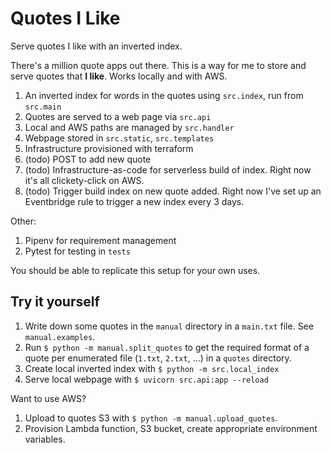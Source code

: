 # Quotes I Like

Serve quotes I like with an inverted index.

There's a million quote apps out there. This is a way for me to store and serve quotes that **I like**.
Works locally and with AWS.

1. An inverted index for words in the quotes using `src.index`, run from `src.main`
1. Quotes are served to a web page via `src.api`
1. Local and AWS paths are managed by `src.handler`
1. Webpage stored in `src.static`, `src.templates`
1. Infrastructure provisioned with terraform
1. (todo) POST to add new quote
1. (todo) Infrastructure-as-code for serverless build of index. Right now it's all clickety-click on AWS.
1. (todo) Trigger build index on new quote added. Right now I've set up an Eventbridge rule to trigger a new index every 3 days.

Other:
1. Pipenv for requirement management
1. Pytest for testing in `tests`

You should be able to replicate this setup for your own uses.

## Try it yourself
1. Write down some quotes in the `manual` directory in a `main.txt` file. See `manual.examples`.
1. Run `$ python -m manual.split_quotes` to get the required format of a quote per enumerated file (`1.txt`, `2.txt`, ...) in a `quotes` directory. 
1. Create local inverted index with `$ python -m src.local_index`
1. Serve local webpage with `$ uvicorn src.api:app --reload`

Want to use AWS?
1. Upload to quotes S3 with `$ python -m manual.upload_quotes`.
1. Provision Lambda function, S3 bucket, create appropriate environment variables.

